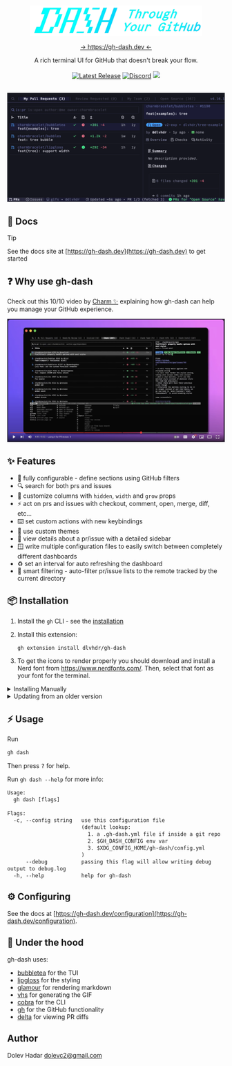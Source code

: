 <p align="center"><a href="https://gh-dash.dev"><img src="./docs/public/logo.png" width="400" alt="gh dash logo - DASH Through Your GitHub" /></a></p>

<p align="center">
    <a href="https://gh-dash.dev" target="_blank">→ https://gh-dash.dev ←</a>
</p>
<p align="center">
  A rich terminal UI for GitHub that doesn't break your flow.
  <br />
  <br />
  <a href="https://github.com/dlvhdr/gh-dash/releases"><img src="https://img.shields.io/github/release/dlvhdr/gh-dash.svg" alt="Latest Release"></a>
  <a href="https://discord.gg/SXNXp9NctV"><img src="https://img.shields.io/discord/1413193703476035755?label=discord" alt="Discord"/></a>
  <a href="https://github.com/sponsors/dlvhdr"><img src=https://img.shields.io/github/sponsors/dlvhdr?logo=githubsponsors&color=EA4AAA /></a>
</p>

<br />

<img src="./docs/src/assets/overview.gif" />

<!-- <img src="https://user-images.githubusercontent.com/6196971/198704107-6775a0ba-669d-418b-9ae9-59228aaa84d1.gif" /> -->

## 📃 Docs

> [!TIP]  
> See the docs site at [https://gh-dash.dev](https://gh-dash.dev) to get started

## ❓ Why use gh-dash

Check out this 10/10 video by [Charm ✨](https://charm.sh) explaining how gh-dash can help you manage your GitHub experience.

[![Manage open source like a boss (in the terminal)](./docs/src/assets/charm-vid-preview.jpg)](https://www.youtube.com/watch?v=5omFxcNjBQk&t "Manage open source like a boss (in the terminal)")

## ✨ Features

- 🌅 fully configurable - define sections using GitHub filters
- 🔍 search for both prs and issues
- 📝 customize columns with `hidden`, `width` and `grow` props
- ⚡️ act on prs and issues with checkout, comment, open, merge, diff, etc...
- ⌨️ set custom actions with new keybindings
- 💅 use custom themes
- 🔭 view details about a pr/issue with a detailed sidebar
- 🪟 write multiple configuration files to easily switch between completely different dashboards
- ♻️ set an interval for auto refreshing the dashboard
- 📁 smart filtering - auto-filter pr/issue lists to the remote tracked by the current directory

## 📦 Installation

1. Install the `gh` CLI - see the [installation](https://github.com/cli/cli#installation)

2. Install this extension:

   ```sh
   gh extension install dlvhdr/gh-dash
   ```

3. To get the icons to render properly you should download and install a Nerd font from https://www.nerdfonts.com/.
   Then, select that font as your font for the terminal.

<details>
   <summary>Installing Manually</summary>

> If you want to install this extension **manually**, follow these steps:

1. Clone the repo

   ```shell
   # git
   git clone https://github.com/dlvhdr/gh-dash
   ```

   ```shell
   # GitHub CLI
   gh repo clone dlvhdr/gh-dash
   ```

2. Cd into it

   ```bash
   cd gh-dash
   ```

3. Build it

   ```bash
   go build
   ```

4. Install it locally
   ```bash
   gh extension install .
   ```
   </details>

<details>
    <summary>Updating from an older version</summary>

```bash
gh extension upgrade dlvhdr/gh-dash
```

</details>

## ⚡️ Usage

Run

```sh
gh dash
```

Then press <kbd>?</kbd> for help.

Run `gh dash --help` for more info:

```
Usage:
  gh dash [flags]

Flags:
  -c, --config string   use this configuration file
                        (default lookup:
                          1. a .gh-dash.yml file if inside a git repo
                          2. $GH_DASH_CONFIG env var
                          3. $XDG_CONFIG_HOME/gh-dash/config.yml
                        )
      --debug           passing this flag will allow writing debug output to debug.log
  -h, --help            help for gh-dash
```

## ⚙️ Configuring

See the docs at [https://gh-dash.dev/configuration](https://gh-dash.dev/configuration).

## 🛞 Under the hood

gh-dash uses:

- [bubbletea](https://github.com/charmbracelet/bubbletea) for the TUI
- [lipgloss](https://github.com/charmbracelet/lipgloss) for the styling
- [glamour](https://github.com/charmbracelet/glamour) for rendering markdown
- [vhs](https://github.com/charmbracelet/vhs) for generating the GIF
- [cobra](https://github.com/spf13/cobra) for the CLI
- [gh](https://github.com/cli/cli) for the GitHub functionality
- [delta](https://github.com/dandavison/delta) for viewing PR diffs

## Author

Dolev Hadar dolevc2@gmail.com
